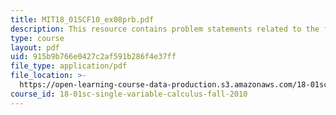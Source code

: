 ```yaml
---
title: MIT18_01SCF10_ex08prb.pdf
description: This resource contains problem statements related to the function |x|.
type: course
layout: pdf
uid: 915b9b766e0427c2af591b286f4e37ff
file_type: application/pdf
file_location: >-
  https://open-learning-course-data-production.s3.amazonaws.com/18-01sc-single-variable-calculus-fall-2010/915b9b766e0427c2af591b286f4e37ff_MIT18_01SCF10_ex08prb.pdf
course_id: 18-01sc-single-variable-calculus-fall-2010
---
```

